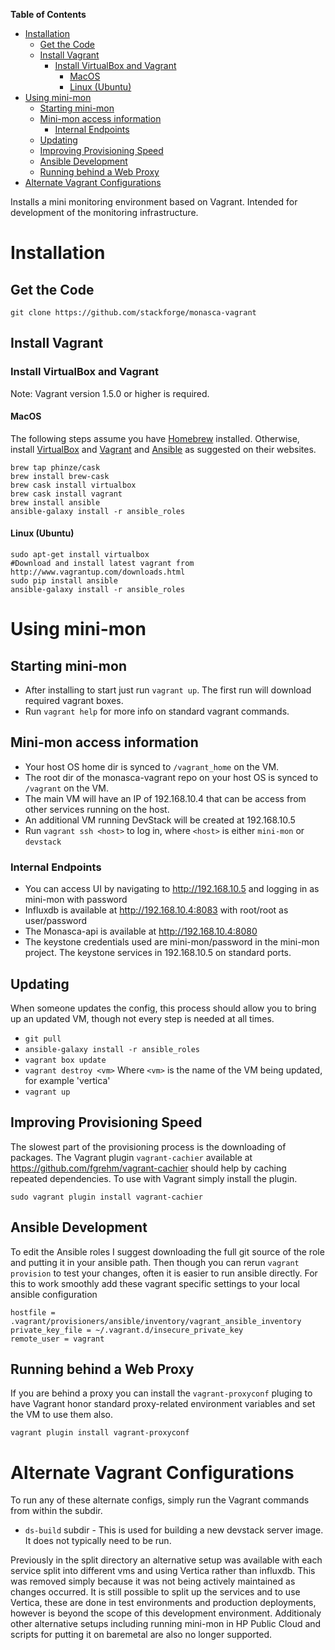 <!-- START doctoc generated TOC please keep comment here to allow auto update -->
<!-- DON'T EDIT THIS SECTION, INSTEAD RE-RUN doctoc TO UPDATE -->
**Table of Contents**

- [Installation](#installation)
  - [Get the Code](#get-the-code)
  - [Install Vagrant](#install-vagrant)
    - [Install VirtualBox and Vagrant](#install-virtualbox-and-vagrant)
      - [MacOS](#macos)
      - [Linux (Ubuntu)](#linux-ubuntu)
- [Using mini-mon](#using-mini-mon)
  - [Starting mini-mon](#starting-mini-mon)
  - [Mini-mon access information](#mini-mon-access-information)
    - [Internal Endpoints](#internal-endpoints)
  - [Updating](#updating)
  - [Improving Provisioning Speed](#improving-provisioning-speed)
  - [Ansible Development](#ansible-development)
  - [Running behind a Web Proxy](#running-behind-a-web-proxy)
- [Alternate Vagrant Configurations](#alternate-vagrant-configurations)

<!-- END doctoc generated TOC please keep comment here to allow auto update -->

Installs a mini monitoring environment based on Vagrant. Intended for development of the monitoring infrastructure.

# Installation

## Get the Code

```
git clone https://github.com/stackforge/monasca-vagrant
```
## Install Vagrant

### Install VirtualBox and Vagrant
Note: Vagrant version 1.5.0 or higher is required.

#### MacOS
The following steps assume you have [Homebrew](http://brew.sh/) installed.  Otherwise, install [VirtualBox](http://www.virtualbox.org) and [Vagrant](http://www.vagrantup.com) and [Ansible](http://www.ansible.com) as suggested on their websites.

```
brew tap phinze/cask
brew install brew-cask
brew cask install virtualbox 
brew cask install vagrant
brew install ansible
ansible-galaxy install -r ansible_roles
```

#### Linux (Ubuntu)
```
sudo apt-get install virtualbox
#Download and install latest vagrant from http://www.vagrantup.com/downloads.html
sudo pip install ansible
ansible-galaxy install -r ansible_roles
```

# Using mini-mon
## Starting mini-mon
- After installing to start just run `vagrant up`. The first run will download required vagrant boxes.
- Run `vagrant help` for more info on standard vagrant commands.

## Mini-mon access information
- Your host OS home dir is synced to `/vagrant_home` on the VM.
- The root dir of the monasca-vagrant repo on your host OS is synced to `/vagrant` on the VM.
- The main VM will have an IP of 192.168.10.4 that can be access from other services running on the host.
- An additional VM running DevStack will be created at 192.168.10.5
- Run `vagrant ssh <host>` to log in, where `<host>` is either `mini-mon` or `devstack`

### Internal Endpoints
- You can access UI by navigating to http://192.168.10.5 and logging in as mini-mon with password
- Influxdb is available at http://192.168.10.4:8083 with root/root as user/password
- The Monasca-api is available at http://192.168.10.4:8080
- The keystone credentials used are mini-mon/password in the mini-mon project. The keystone services in 192.168.10.5 on standard ports.

## Updating
When someone updates the config, this process should allow you to bring up an updated VM, though not every step is needed at all times.

- `git pull`
- `ansible-galaxy install -r ansible_roles`
- `vagrant box update`
- `vagrant destroy <vm>` Where `<vm>` is the name of the VM being updated, for example 'vertica'
- `vagrant up`

## Improving Provisioning Speed

The slowest part of the provisioning process is the downloading of packages.
The Vagrant plugin `vagrant-cachier` available at https://github.com/fgrehm/vagrant-cachier
should help by caching repeated dependencies. To use with Vagrant simply install the plugin.

```
sudo vagrant plugin install vagrant-cachier
```

## Ansible Development

To edit the Ansible roles I suggest downloading the full git source of the role and putting it in
your ansible path. Then though you can rerun `vagrant provision` to test your changes, often it is
easier to run ansible directly. For this to work smoothly add these vagrant specific settings to
your local ansible configuration
    
    hostfile = .vagrant/provisioners/ansible/inventory/vagrant_ansible_inventory
    private_key_file = ~/.vagrant.d/insecure_private_key
    remote_user = vagrant

## Running behind a Web Proxy
If you are behind a proxy you can install the `vagrant-proxyconf` pluging to have Vagrant honor standard proxy-related environment variables and set the
VM to use them also.
```
vagrant plugin install vagrant-proxyconf
```

# Alternate Vagrant Configurations
To run any of these alternate configs, simply run the Vagrant commands from within the subdir.

- `ds-build` subdir - This is used for building a new devstack server image.  It does not typically need to be run.

Previously in the split directory an alternative setup was available with each service split into different vms and using
Vertica rather than influxdb. This was removed simply because it was not being actively maintained as changes occurred. It is still possible
to split up the services and to use Vertica, these are done in test environments and production deployments, however is beyond
the scope of this development environment. Additionaly other alternative setups including running mini-mon in HP Public Cloud
and scripts for putting it on baremetal are also no longer supported.
